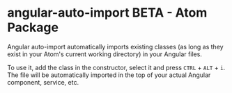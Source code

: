 # angular-auto-import BETA - Atom Package

Angular auto-import automatically imports existing classes (as long as they exist in your Atom's current working directory) in your Angular files.

To use it, add the class in the constructor, select it and press `CTRL` + `ALT` + `i`. The file will be automatically imported in the top of your actual Angular component, service, etc.
